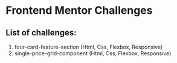 # Frontend Mentor Challenges

## List of challenges:

1. four-card-feature-section (Html, Css, Flexbox, Responsive)
2. single-price-grid-component (Html, Css, Flexbox, Responsive)

